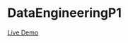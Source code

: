 # DataEngineeringP1
[Live Demo](https://app.powerbi.com/view?r=eyJrIjoiNGU1N2U2YWUtMjVlYy00NWMyLTg2M2QtZjdlZDMyMWI2MWJjIiwidCI6ImEyNTg2YjliLWY4NjctNGIzYy05MzYzLTViNDM1YzVkYmM0NSIsImMiOjh9)
